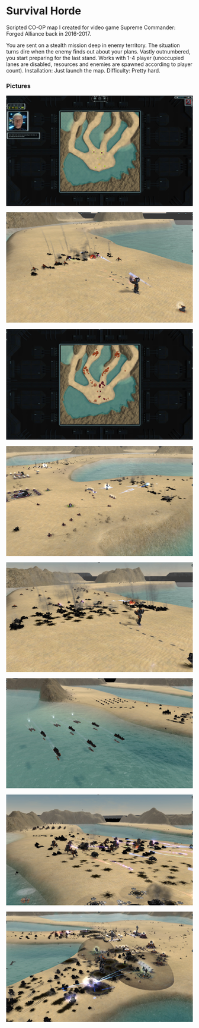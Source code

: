 # Survival Horde
Scripted CO-OP map I created for video game Supreme Commander: Forged Alliance back in 2016-2017.

You are sent on a stealth mission deep in enemy territory. The situation turns dire when the enemy finds out about your plans. Vastly outnumbered, you start preparing for the last stand. Works with 1-4 player (unoccupied lanes are disabled, resources and enemies are spawned according to player count). Installation: Just launch the map. Difficulty: Pretty hard.
 
### Pictures

![](https://github.com/smoothstill/Survival-Horde/blob/main/pictures/picture1.jpg?raw=true)

![](https://github.com/smoothstill/Survival-Horde/blob/main/pictures/picture2.jpg?raw=true)

![](https://github.com/smoothstill/Survival-Horde/blob/main/pictures/picture3.jpg?raw=true)

![](https://github.com/smoothstill/Survival-Horde/blob/main/pictures/picture4.jpg?raw=true)

![](https://github.com/smoothstill/Survival-Horde/blob/main/pictures/picture5.jpg?raw=true)

![](https://github.com/smoothstill/Survival-Horde/blob/main/pictures/picture6.jpg?raw=true)

![](https://github.com/smoothstill/Survival-Horde/blob/main/pictures/picture7.jpg?raw=true)

![](https://github.com/smoothstill/Survival-Horde/blob/main/pictures/picture8.jpg?raw=true)

